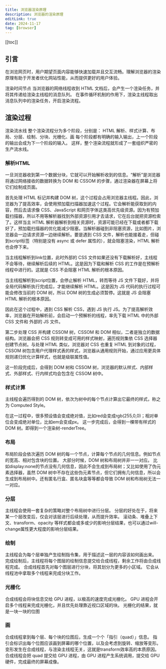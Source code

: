 ```yaml
---
title: 浏览器渲染原理
description: 浏览器的渲染原理
editLink: true
date: 2024-11-17
tag: [browser]
---
```

[[toc]]

## 引言

在浏览网页时，用户期望页面内容能够快速加载并且交互流畅。理解浏览器的渲染原理有助于开发者优化网站性能，从而提供更好的用户体验。

渲染时间节点
当浏览器的网络线程收到 HTML 文档后，会产生一个渲染任务，并将其传递给渲染主线程的消息队列。
在事件循环机制的作用下，渲染主线程取出消息队列中的渲染任务，开启渲染流程。

## 渲染过程

渲染流水线
整个渲染流程分为多个阶段，分别是： HTML 解析、样式计算、布局、分层、绘制、分块、光栅化、画
每个阶段都有明确的输入输出，上一个阶段的输出会成为下一个阶段的输入。
这样，整个渲染流程就形成了一套组织严密的生产流水线。

### 解析HTML

一旦浏览器收到第一个数据分块，它就可以开始解析收到的信息。“解析”是浏览器将通过网络接收的数据转换为 DOM 和 CSSOM 的步骤，通过渲染器在屏幕上将它们绘制成页面。  

首先处理 HTML 标记并构建 DOM 树，这个过程会占用浏览器主线程。因此，浏览器为了提高效率，会使用预加载扫描器加速这个过程。它会解析能获取到的内容，然后去请求像 CSS、JavaScript 和网页字体这类高优先级资源。因为有预加载扫描器，所以不用等解析器找到外部资源引用才去请求，它在后台就把资源检索了。这样当主 HTML 解析器解析到相关资源时，资源可能已经在下载或者都下载好了，预加载扫描器的优化能减少阻塞。当解析器碰到非阻塞资源，比如图片，浏览器会一边请求资源一边继续解析。要是遇到 CSS 文件，解析也能接着走，但碰到script标签（特别是没有 async 或 defer 属性的），就会阻塞渲染，HTML 解析也会停下来。

当主线程解析到link位置，此时外部的 CSS 文件如果还没有下载解析好，主线程不会等待，继续解析后续的 HTML。这是因为下载和解析 CSS 的工作是在预解析线程中进行的。这就是 CSS 不会阻塞 HTML 解析的根本原因。  

当主线程解析到script位置，会停止解析 HTML，转而等待 JS 文件下载好，并将全局代码解析执行完成后，才能继续解析 HTML。这是因为 JS 代码的执行过程可能会修改当前的 DOM 树，所以 DOM 树的生成必须暂停。这就是 JS 会阻塞 HTML 解析的根本原因。

因此在这个过程中，遇到 CSS 解析 CSS，遇到 JS 执行 JS。为了提高解析效率，浏览器在开始解析前，会启动一个预解析的线程，率先下载 HTML 中的外部 CSS 文件和 外部的 JS 文件。

第二步处理 CSS 并构建 CSSOM 树，CSSOM 和 DOM 相似，二者是独立的数据结构。浏览器会把 CSS 规则转变成可用的样式映射，遍历规则集依 CSS 选择器创建节点树。与处理 HTML 类似，浏览器对 CSS 也重复 HTML 到对象的过程，CSSOM 树包含用户代理样式表的样式，浏览器从通用规则开始，通过应用更具体规则递归优化计算样式，也就是级联属性值。  

这一阶段完成后，会得到 DOM 树和 CSSOM 树，浏览器的默认样式、内部样式、外部样式、行内样式均会包含在 CSSOM 树中。

### 样式计算

主线程会遍历得到的 DOM 树，依次为树中的每个节点计算出它最终的样式，称之为 Computed Style。

在这一过程中，很多预设值会变成绝对值，比如red会变成rgb(255,0,0)；相对单位会变成绝对单位，比如em会变成px。
这一步完成后，会得到一棵带有样式的 DOM 树。即得到一个渲染树-renderTree。

### 布局

布局阶段会依次遍历 DOM 树的每一个节点，计算每个节点的几何信息。例如节点的宽高、相对包含块的位置。
大部分时候，DOM 树和布局树并非一一对应。
比如display:none的节点没有几何信息，因此不会生成到布局树；又比如使用了伪元素选择器，虽然 DOM 树中不存在这些伪元素节点，但它们拥有几何信息，所以会生成到布局树中。还有匿名行盒、匿名块盒等等都会导致 DOM 树和布局树无法一一对应。

### 分层

主线程会使用一套复杂的策略对整个布局树中进行分层。
分层的好处在于，将来某一个层改变后，仅会对该层进行后续处理，从而提升效率。
滚动条、堆叠上下文、transform、opacity 等样式都会或多或少的影响分层结果，也可以通过will-change属性更大程度的影响分层结果。

### 绘制

主线程会为每个层单独产生绘制指令集，用于描述这一层的内容该如何画出来。
完成绘制后，主线程将每个图层的绘制信息提交给合成线程，剩余工作将由合成线程完成。
合成线程首先对每个图层进行分块，将其划分为更多的小区域。
它会从线程池中拿取多个线程来完成分块工作。

### 光栅化

合成线程会将块信息交给 GPU 进程，以极高的速度完成光栅化。
GPU 进程会开启多个线程来完成光栅化，并且优先处理靠近视口区域的块。
光栅化的结果，就是一块一块的位图

### 画

合成线程拿到每个层、每个块的位图后，生成一个个「指引（quad）」信息。
指引会标识出每个位图应该画到屏幕的哪个位置，以及会考虑到旋转、缩放等变形。
变形发生在合成线程，与渲染主线程无关，这就是transform效率高的本质原因。
合成线程会把 quad 提交给 GPU 进程，由 GPU 进程产生系统调用，提交给 GPU 硬件，完成最终的屏幕成像。
